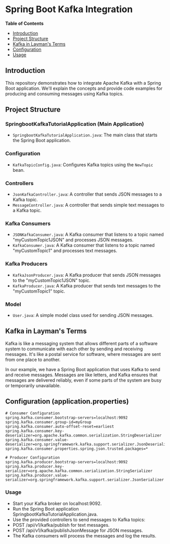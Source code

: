 # Spring Boot Kafka Integration

**Table of Contents**
- [Introduction](#introduction)
- [Project Structure](#project-structure)
- [Kafka in Layman's Terms](#kafka-in-laymans-terms)
- [Configuration](#configuration)
- [Usage](#usage)

## Introduction

This repository demonstrates how to integrate Apache Kafka with a Spring Boot application. We'll explain the concepts and provide code examples for producing and consuming messages using Kafka topics.

## Project Structure

### SpringbootKafkaTutorialApplication (Main Application)

- `SpringbootKafkaTutorialApplication.java`: The main class that starts the Spring Boot application.

### Configuration

- `KafkaTopicConfig.java`: Configures Kafka topics using the `NewTopic` bean.

### Controllers

- `JsonKafkaController.java`: A controller that sends JSON messages to a Kafka topic.
- `MessageController.java`: A controller that sends simple text messages to a Kafka topic.

### Kafka Consumers

- `JSONKafkaConsumer.java`: A Kafka consumer that listens to a topic named "myCustomTopic1JSON" and processes JSON messages.
- `KafkaConsumer.java`: A Kafka consumer that listens to a topic named "myCustomTopic1" and processes text messages.

### Kafka Producers

- `KafkaJsonProducer.java`: A Kafka producer that sends JSON messages to the "myCustomTopic1JSON" topic.
- `KafkaProducer.java`: A Kafka producer that sends text messages to the "myCustomTopic1" topic.

### Model

- `User.java`: A simple model class used for sending JSON messages.

## Kafka in Layman's Terms

Kafka is like a messaging system that allows different parts of a software system to communicate with each other by sending and receiving messages. It's like a postal service for software, where messages are sent from one place to another.

In our example, we have a Spring Boot application that uses Kafka to send and receive messages. Messages are like letters, and Kafka ensures that messages are delivered reliably, even if some parts of the system are busy or temporarily unavailable.

## Configuration (application.properties)

```properties
# Consumer Configuration
spring.kafka.consumer.bootstrap-servers=localhost:9092
spring.kafka.consumer.group-id=myGroup
spring.kafka.consumer.auto-offset-reset=earliest
spring.kafka.consumer.key-deserializer=org.apache.kafka.common.serialization.StringDeserializer
spring.kafka.consumer.value-deserializer=org.springframework.kafka.support.serializer.JsonDeserializer
spring.kafka.consumer.properties.spring.json.trusted.packages=*

# Producer Configuration
spring.kafka.producer.bootstrap-servers=localhost:9092
spring.kafka.producer.key-serializer=org.apache.kafka.common.serialization.StringSerializer
spring.kafka.producer.value-serializer=org.springframework.kafka.support.serializer.JsonSerializer

```

### Usage
- Start your Kafka broker on localhost:9092.
- Run the Spring Boot application SpringbootKafkaTutorialApplication.java.
- Use the provided controllers to send messages to Kafka topics:
- POST /api/v1/kafka/publish for text messages.
- POST /api/v1/kafka/publishJsonMessage for JSON messages.
- The Kafka consumers will process the messages and log the results.

